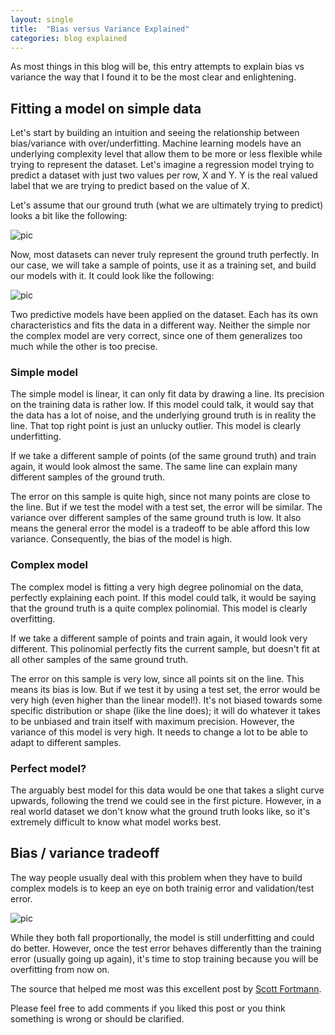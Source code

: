 ```yaml
---
layout: single
title:  "Bias versus Variance Explained"
categories: blog explained
---
```


As most things in this blog will be, this entry attempts to explain bias vs variance the way that I found it to be the most clear and enlightening. 

## Fitting a model on simple data
Let's start by building an intuition and seeing the relationship between bias/variance with over/underfitting. Machine learning models have an underlying complexity level that allow them to be more or less flexible while trying to represent the dataset. Let's imagine a regression model trying to predict a dataset with just two values per row, X and Y. Y is the real valued label that we are trying to predict based on the value of X. 

Let's assume that our ground truth (what we are ultimately trying to predict) looks a bit like the following:

![pic]({{site.baseurl}}/assets/images/simple_complex_ground.png)

Now, most datasets can never truly represent the ground truth perfectly. In our case, we will take a sample of points, use it as a training set, and build our models with it. It could look like the following:

![pic]({{site.baseurl}}/assets/images/simple_complex.png)

Two predictive models have been applied on the dataset. Each has its own characteristics and fits the data in a different way. Neither the simple nor the complex model are very correct, since one of them generalizes too much while the other is too precise.

### Simple model

The simple model is linear, it can only fit data by drawing a line. Its precision on the training data is rather low. If this model could talk, it would say that the data has a lot of noise, and the underlying ground truth is in reality the line. That top right point is just an unlucky outlier. This model is clearly underfitting.

If we take a different sample of points (of the same ground truth) and train again, it would look almost the same. The same line can explain many different samples of the ground truth.

The error on this sample is quite high, since not many points are close to the line. But if we test the model with a test set, the error will be similar. The variance over different samples of the same ground truth is low. It also means the general error the model is a tradeoff to be able afford this low variance. Consequently, the bias of the model is high. 

### Complex model

The complex model is fitting a very high degree polinomial on the data, perfectly explaining each point. If this model could talk, it would be saying that the ground truth is a quite complex polinomial. This model is clearly overfitting.

If we take a different sample of points and train again, it would look very different. This polinomial perfectly fits the current sample, but doesn't fit at all other samples of the same ground truth.

The error on this sample is very low, since all points sit on the line. This means its bias is low. But if we test it by using a test set, the error would be very high (even higher than the linear model!). It's not biased towards some specific distribution or shape (like the line does); it will do whatever it takes to be unbiased and train itself with maximum precision. However, the variance of this model is very high. It needs to change a lot to be able to adapt to different samples.

### Perfect model?

The arguably best model for this data would be one that takes a slight curve upwards, following the trend we could see in the first picture. However, in a real world dataset we don't know what the ground truth looks like, so it's extremely difficult to know what model works best. 

## Bias / variance tradeoff

The way people usually deal with this problem when they have to build complex models is to keep an eye on both trainig error and validation/test error. 

![pic]({{site.baseurl}}/assets/images/overfitting_range.jpg)

While they both fall proportionally, the model is still underfitting and could do better. However, once the test error behaves differently than the training error (usually going up again), it's time to stop training because you will be overfitting from now on.

The source that helped me most was this excellent post by [Scott Fortmann](http://scott.fortmann-roe.com/docs/BiasVariance.html).

Please feel free to add comments if you liked this post or you think something is wrong or should be clarified.